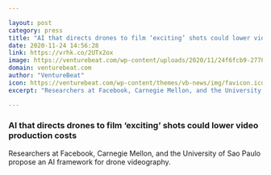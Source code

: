 ```yaml
---

layout: post
category: press
title: "AI that directs drones to film ‘exciting’ shots could lower video production costs"
date: 2020-11-24 14:56:28
link: https://vrhk.co/2UTx2ox
image: https://venturebeat.com/wp-content/uploads/2020/11/24f6fcb9-2778-4c44-a265-cff1d99931e7-e1606169815359.png?w=1200&strip=all
domain: venturebeat.com
author: "VentureBeat"
icon: https://venturebeat.com/wp-content/themes/vb-news/img/favicon.ico
excerpt: "Researchers at Facebook, Carnegie Mellon, and the University of Sao Paulo propose an AI framework for drone videography."

---
```


### AI that directs drones to film ‘exciting’ shots could lower video production costs

Researchers at Facebook, Carnegie Mellon, and the University of Sao Paulo propose an AI framework for drone videography.